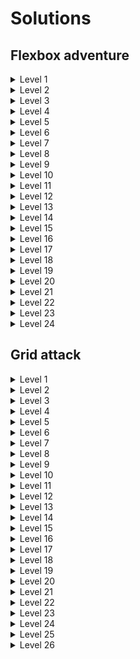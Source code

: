 # Solutions

## Flexbox adventure

<details>
  <summary>Level 1</summary>

    justify-content: center;

</details>

<details>
  <summary>Level 2</summary>

    justify-content: flex-end;

</details>

<details>
  <summary>Level 3</summary>

    justify-content: space-between;

</details>

<details>
  <summary>Level 4</summary>

    justify-content: space-around;

</details>

<details>
  <summary>Level 5</summary>

    justify-content: space-evenly;

</details>

<details>
  <summary>Level 6</summary>

    align-items: center;

</details>

<details>
  <summary>Level 7</summary>

    align-items: flex-end;

</details>

<details>
  <summary>Level 8</summary>

    justify-content: center;
    align-items: center;

</details>

<details>
  <summary>Level 9</summary>

    justify-content: space-between;
    align-items: flex-end;

</details>

<details>
  <summary>Level 10</summary>

    flex-direction: column;

</details>

<details>
  <summary>Level 11</summary>

    flex-direction: row-reverse;

</details>

<details>
  <summary>Level 12</summary>

    flex-direction: column;
    justify-content: flex-end;

</details>

<details>
  <summary>Level 13</summary>

    flex-direction: row-reverse;
    justify-content: center;
    align-items: center;

</details>

<details>
  <summary>Level 14</summary>

    order: 2;

</details>

<details>
  <summary>Level 15</summary>

    align-self: center;

</details>

<details>
  <summary>Level 16</summary>

    order: -1;
    align-self: flex-end;

</details>

<details>
  <summary>Level 17</summary>

    flex-direction: column-reverse;
    justify-content: flex-end;
    align-items: center;

</details>

<details>
  <summary>Level 18</summary>

    order: 2;
    align-self: center;

</details>

<details>
  <summary>Level 19</summary>

    flex-wrap: wrap;

</details>

<details>
  <summary>Level 20</summary>

    align-content: center;

</details>

<details>
  <summary>Level 21</summary>

    align-content: flex-end;
    justify-content: center;

</details>

<details>
  <summary>Level 22</summary>

    flex-direction: column-reverse;
    justify-content: space-around;
    align-items: flex-end;

</details>

<details>
  <summary>Level 23</summary>

    flex-direction: column-reverse;
    flex-wrap: wrap-reverse;
    align-content: center;
    justify-content: center;

</details>

<details>
  <summary>Level 24</summary>

    flex-direction: column-reverse;
    flex-wrap: wrap-reverse;
    align-content: center;
    justify-content: center;

</details>

## Grid attack

<details>
  <summary>Level 1</summary>

    grid-template-columns: 1fr 1fr;

</details>

<details>
  <summary>Level 2</summary>

    grid-template-columns: 20% 40% 40%;

</details>

<details>
  <summary>Level 3</summary>

    grid-template-columns: repeat(4, 25%);

</details>

<details>
  <summary>Level 4</summary>

    grid-template-columns: repeat(3, 30%);

</details>

<details>
  <summary>Level 5</summary>

    grid-template-columns: 100px 30%;

</details>

<details>
  <summary>Level 6</summary>

    grid-template-columns: repeat(3, 1fr);

</details>

<details>
  <summary>Level 7</summary>

    grid-template-columns: repeat(4, 1fr);

</details>

<details>
  <summary>Level 8</summary>

    grid-template-columns: 100px repeat(3, 1fr);

</details>

<details>
  <summary>Level 9</summary>

    grid-template-columns: 20% 100px 1fr;

</details>

<details>
  <summary>Level 10</summary>

    grid-template-columns: 1fr auto 1fr;

</details>

<details>
  <summary>Level 11</summary>

    grid-template: 100px 150px 1fr / 25% 50% 25%;

</details>

<details>
  <summary>Level 12</summary>

    grid-template: 1fr 2fr 1fr / 1fr 2fr 1fr;

</details>

<details>
  <summary>Level 13</summary>

    gap: 0 15px;

</details>

<details>
  <summary>Level 14</summary>

    grid-template: 1fr 2fr 1fr / 1fr 2fr 1fr;
    gap: 0 5%;

</details>

<details>
  <summary>Level 15</summary>

    gap: 40px 0;

</details>

<details>
  <summary>Level 16</summary>

    gap: 15% 10px;

</details>

<details>
  <summary>Level 17</summary>

    gap: 20px;

</details>

<details>
  <summary>Level 18</summary>

    grid-template: 1fr 1fr 100px / 1fr 100px auto;
    gap: 10% 20px;

</details>

<details>
  <summary>Level 19</summary>

    grid-column-start: 3;

</details>

<details>
  <summary>Level 20</summary>

    grid-column-start: 2;
    grid-column-end: 4;

</details>

<details>
  <summary>Level 21</summary>

    grid-column-start: 2;
    grid-column-end: 4;

</details>

<details>
  <summary>Level 22</summary>

    grid-column-start: span 2;

    gap: 15px;
    grid-template: 100px 1fr / 1fr 1fr 1fr;

</details>

<details>
  <summary>Level 23</summary>

    grid-row-start: 2;

</details>

<details>
  <summary>Level 24</summary>

    grid-row-start: 1;
    grid-row-end: 5;

</details>

<details>
  <summary>Level 25</summary>

    grid-row: span 4;

</details>

<details>
  <summary>Level 26</summary>

    grid-row: span 3;
    grid-column: span 2;

</details>
